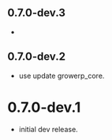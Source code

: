 ## 0.7.0-dev.3

* 

## 0.7.0-dev.2

* use update growerp_core.

# 0.7.0-dev.1

* initial dev release.
